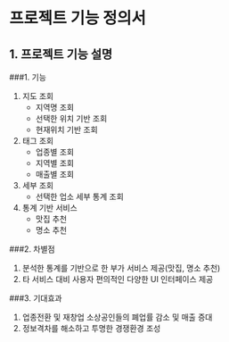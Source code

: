 # 프로젝트 기능 정의서

## 1. 프로젝트 기능 설명
###1. 기능  
  1) 지도 조회  
      - 지역명 조회  
      - 선택한 위치 기반 조회  
      - 현재위치 기반 조회  
  2) 태그 조회  
      - 업종별 조회  
      - 지역별 조회  
      - 매출별 조회  
  3) 세부 조회  
      - 선택한 업소 세부 통계 조회  
  4) 통계 기반 서비스  
      - 맛집 추천   
      - 명소 추천  

###2. 차별점  
  1) 분석한 통계를 기반으로 한 부가 서비스 제공(맛집, 명소 추천)  
  2) 타 서비스 대비 사용자 편의적인 다양한 UI 인터페이스 제공  

###3. 기대효과  
  1) 업종전환 및 재창업 소상공인들의 폐업률 감소 및 매출 증대  
  2) 정보격차를 해소하고 투명한 경쟁환경 조성  

